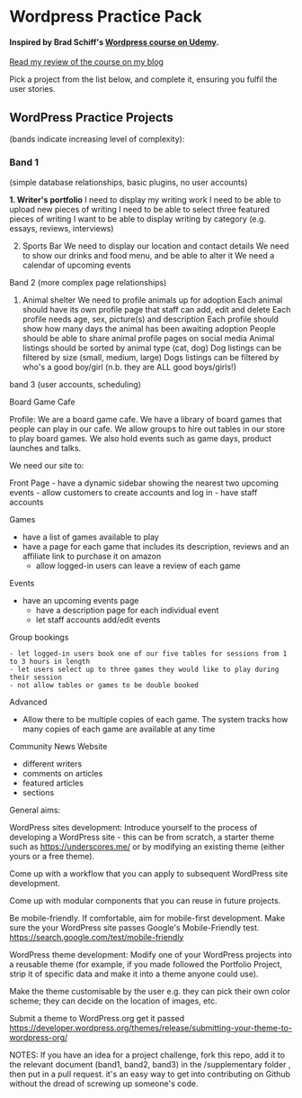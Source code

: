 # Wordpress Practice Pack
#### Inspired by Brad Schiff's [Wordpress course on Udemy](https://www.udemy.com/become-a-wordpress-developer-php-javascript/).

[Read my review of the course on my blog](http://adamskuse.com/blog/coding/2018/03/15/thoughts-on-brad-schiffs-become-a-wordpress-developer-course/) 


Pick a project from the list below, and complete it, ensuring you fulfil the user stories.


## WordPress Practice Projects
(bands indicate increasing level of complexity):

### Band 1
(simple database relationships, basic plugins, no user accounts)

**1. Writer's portfolio** 
I need to display my writing work
I need to be able to upload new pieces of writing
I need to be able to select three featured pieces of writing
I want to be able to display writing by category (e.g. essays, reviews, interviews)
	

2. Sports Bar
	We need to display our location and contact details
	We need to show our drinks and food menu, and be able to alter it
	We need a calendar of upcoming events
 
Band 2
(more complex page relationships)

1. Animal shelter
	We need to profile animals up for adoption
	Each animal should have its own profile page that staff can add, edit and delete
	Each profile needs age, sex, picture(s) and description
	Each profile should show how many days the animal has been awaiting adoption
People should be able to share animal profile pages on social media
Animal listings should be sorted by animal type (cat, dog)
Dog listings can be filtered by size (small, medium, large)
Dogs listings can be filtered by who's a good boy/girl (n.b. they are ALL good boys/girls!)
 



	
band 3
(user accounts, scheduling)

Board Game Cafe

Profile: We are a board game cafe. We have a library of board games that people can play in our cafe. We allow groups to hire out tables in our store to play board games. We also hold events such as game days, product launches and talks.

We need our site to:


Front Page
	- have a dynamic sidebar showing the nearest two upcoming events
	- allow customers to create accounts and log in
	- have staff accounts

Games
- have a list of games available to play
- have a page for each game that includes its description, reviews and an affiliate link to purchase it on amazon
	- allow logged-in users can leave a review of each game
	
Events	
- have an upcoming events page
	- have a description page for each individual event
	- let staff accounts add/edit events
	
Group bookings
	
	- let logged-in users book one of our five tables for sessions from 1 to 3 hours in length
	- let users select up to three games they would like to play during their session
	- not allow tables or games to be double booked

Advanced
- Allow there to be multiple copies of each game. The system tracks how many copies of each game are available at any time


Community News Website
- different writers
- comments on articles
- featured articles
- sections














General aims:

WordPress sites development:
Introduce yourself to the process of developing a WordPress site - this can be from scratch, a starter theme such as https://underscores.me/ or by modifying an existing theme (either yours or a free theme).

Come up with a workflow that you can apply to subsequent WordPress site development.

Come up with modular components that you can reuse in future projects.

Be mobile-friendly. If comfortable, aim for mobile-first development. Make sure the your WordPress site passes Google's Mobile-Friendly test. https://search.google.com/test/mobile-friendly

WordPress theme development:
Modify one of your WordPress projects into a reusable theme (for example, if you made followed the Portfolio Project, strip it of specific data and make it into a theme anyone could use).

Make the theme customisable by the user e.g. they can pick their own color scheme; they can decide on the location of images, etc.

Submit a theme to WordPress.org get it passed https://developer.wordpress.org/themes/release/submitting-your-theme-to-wordpress-org/


NOTES:
If you have an idea for a project challenge, fork this repo, add it to the relevant document (band1, band2, band3) in the /supplementary folder , then put in a pull request. it's an easy way to get into contributing on Github without the dread of screwing up someone's code. 



















